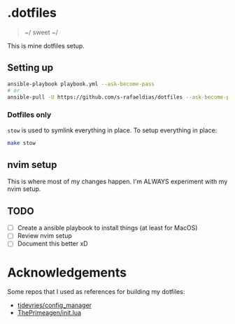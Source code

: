 # .dotfiles
> ~/ sweet ~/


This is mine dotfiles setup.

## Setting up
```bash
ansible-playbook playbook.yml --ask-become-pass
# or
ansible-pull -U https://github.com/s-rafaeldias/dotfiles --ask-become-pass
```

### Dotfiles only
`stow` is used to symlink everything in place.
To setup everything in place:
```bash
make stow
```

## nvim setup
This is where most of my changes happen. I'm ALWAYS experiment with my nvim setup.

## TODO
- [ ] Create a ansible playbook to install things (at least for MacOS)
- [ ] Review nvim setup
- [ ] Document this better xD

# Acknowledgements
Some repos that I used as references for building my dotfiles:
- [tjdevries/config_manager](https://github.com/tjdevries/config_manager)
- [ThePrimeagen/init.lua](https://github.com/ThePrimeagen/init.lua)
